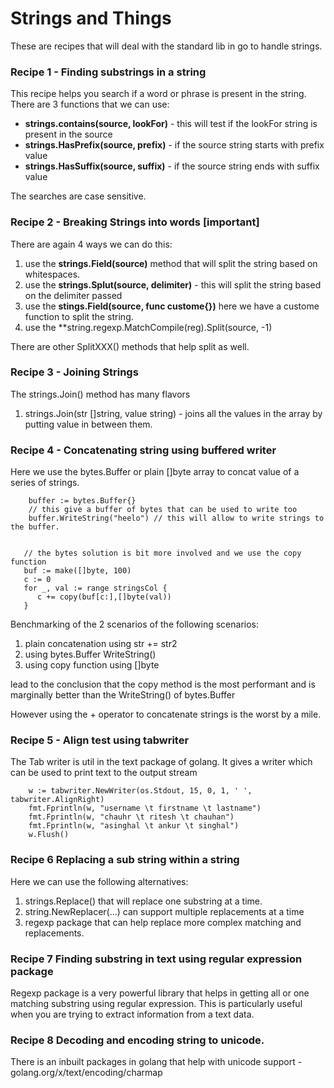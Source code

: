 # Strings and Things
These are recipes that will deal with the standard lib in go to handle strings.

### Recipe 1 - Finding substrings in a string
This recipe helps you search if a word or phrase is present in the string.
There are 3 functions that we can use:
* **strings.contains(source, lookFor)** - this will test if the lookFor string is present in the source
* **strings.HasPrefix(source, prefix)** - if the source string starts with prefix value
* **strings.HasSuffix(source, suffix)** - if the source string ends with suffix value

The searches are case sensitive.

### Recipe 2 - Breaking Strings into words [important]
There are again 4 ways we can do this:
1. use the **strings.Field(source)** method that will split the string based on whitespaces.
2. use the **strings.Splut(source, delimiter)** - this will split the string based on the delimiter passed
3. use the **stings.Field(source, func custome{})**  here we have a custome function to split the string.
4. use the **string.regexp.MatchCompile(reg).Split(source, -1)

There are other SplitXXX() methods that help split as well.

### Recipe 3 - Joining Strings
The strings.Join() method has many flavors
1. strings.Join(str []string, value string) - joins all the values in the array by putting value in between them.


### Recipe 4 - Concatenating string using buffered writer
Here we use the bytes.Buffer or plain []byte array to concat value of a series of strings.

```
    buffer := bytes.Buffer{}
    // this give a buffer of bytes that can be used to write too
    buffer.WriteString("heelo") // this will allow to write strings to the buffer.


   // the bytes solution is bit more involved and we use the copy function
   buf := make([]byte, 100)
   c := 0
   for _, val := range stringsCol {
      c += copy(buf[c:],[]byte(val))
   }

```

Benchmarking of the 2 scenarios of the following scenarios:
1. plain concatenation using str += str2
2. using bytes.Buffer WriteString()
3. using copy function using []byte

lead to the conclusion that the copy method is the most performant and is marginally better than the WriteString() of bytes.Buffer

However using the + operator to concatenate strings is the worst by a mile.

### Recipe 5 - Align test using tabwriter
The Tab writer is util in the text package of golang. It gives a writer which can be used to print text to the output stream

```
    w := tabwriter.NewWriter(os.Stdout, 15, 0, 1, ' ', tabwriter.AlignRight)
    fmt.Fprintln(w, "username \t firstname \t lastname")
    fmt.Fprintln(w, "chauhr \t ritesh \t chauhan")
    fmt.Fprintln(w, "asinghal \t ankur \t singhal")
    w.Flush()
```

### Recipe 6 Replacing a sub string within a string
Here we can use the following alternatives:
1. strings.Replace() that will replace one substring at a time.
2. string.NewReplacer(...) can support multiple replacements at a time
3. regexp package that can help replace more complex matching and replacements.


### Recipe 7 Finding substring in text using regular expression package
Regexp package is a very powerful library that helps in getting all or one matching substring using regular expression.
This is particularly useful when you are trying to extract information from a text data.


### Recipe 8 Decoding and encoding string to unicode.
There is an inbuilt packages in golang that help with unicode support - golang.org/x/text/encoding/charmap




